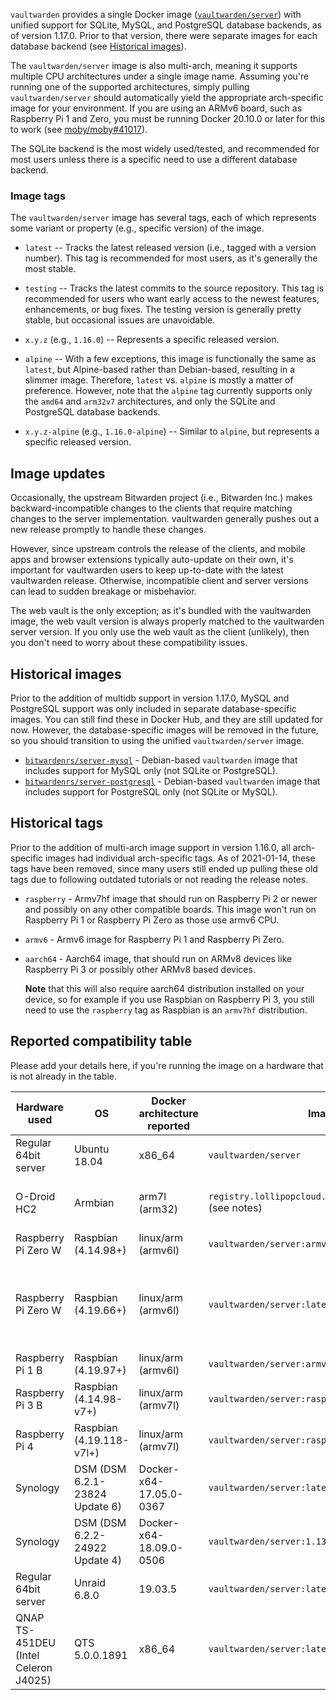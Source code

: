 `vaultwarden` provides a single Docker image ([`vaultwarden/server`](https://hub.docker.com/r/vaultwarden/server)) with unified support for SQLite, MySQL, and PostgreSQL database backends, as of version 1.17.0. Prior to that version, there were separate images for each database backend (see [Historical images](#historical-images)).

The `vaultwarden/server` image is also multi-arch, meaning it supports multiple CPU architectures under a single image name. Assuming you're running one of the supported architectures, simply pulling `vaultwarden/server` should automatically yield the appropriate arch-specific image for your environment. If you are using an ARMv6 board, such as Raspberry Pi 1 and Zero, you must be running Docker 20.10.0 or later for this to work (see [moby/moby#41017](https://github.com/moby/moby/issues/41017)).

The SQLite backend is the most widely used/tested, and recommended for most users unless there is a specific need to use a different database backend.

### Image tags

The `vaultwarden/server` image has several tags, each of which represents some variant or property (e.g., specific version) of the image.

* `latest` -- Tracks the latest released version (i.e., tagged with a version number). This tag is recommended for most users, as it's generally the most stable.

* `testing` -- Tracks the latest commits to the source repository. This tag is recommended for users who want early access to the newest features, enhancements, or bug fixes. The testing version is generally pretty stable, but occasional issues are unavoidable.

* `x.y.z` (e.g., `1.16.0`) -- Represents a specific released version.

* `alpine` -- With a few exceptions, this image is functionally the same as `latest`, but Alpine-based rather than Debian-based, resulting in a slimmer image. Therefore, `latest` vs. `alpine` is mostly a matter of preference. However, note that the `alpine` tag currently supports only the `amd64` and `arm32v7` architectures, and only the SQLite and PostgreSQL database backends.

* `x.y.z-alpine` (e.g., `1.16.0-alpine`) -- Similar to `alpine`, but represents a specific released version.

## Image updates

Occasionally, the upstream Bitwarden project (i.e., Bitwarden Inc.) makes backward-incompatible changes to the clients that require matching changes to the server implementation. vaultwarden generally pushes out a new release promptly to handle these changes.

However, since upstream controls the release of the clients, and mobile apps and browser extensions typically auto-update on their own, it's important for vaultwarden users to keep up-to-date with the latest vaultwarden release. Otherwise, incompatible client and server versions can lead to sudden breakage or misbehavior.

The web vault is the only exception; as it's bundled with the vaultwarden image, the web vault version is always properly matched to the vaultwarden server version. If you only use the web vault as the client (unlikely), then you don't need to worry about these compatibility issues.

## Historical images

Prior to the addition of multidb support in version 1.17.0, MySQL and PostgreSQL support was only included in separate database-specific images. You can still find these in Docker Hub, and they are still updated for now. However, the database-specific images will be removed in the future, so you should transition to using the unified `vaultwarden/server` image.

* [`bitwardenrs/server-mysql`](https://hub.docker.com/r/bitwardenrs/server-mysql) - Debian-based `vaultwarden` image that includes support for MySQL only (not SQLite or PostgreSQL).
* [`bitwardenrs/server-postgresql`](https://hub.docker.com/r/bitwardenrs/server-postgresql) - Debian-based `vaultwarden` image that includes support for PostgreSQL only (not SQLite or MySQL).

## Historical tags

Prior to the addition of multi-arch image support in version 1.16.0, all arch-specific images had individual arch-specific tags. As of 2021-01-14, these tags have been removed, since many users still ended up pulling these old tags due to following outdated tutorials or not reading the release notes.

* `raspberry` - Armv7hf image that should run on Raspberry Pi 2 or newer and possibly on any other compatible boards. This image won't run on Raspberry Pi 1 or Raspberry Pi Zero as those use armv6 CPU.

* `armv6` - Armv6 image for Raspberry Pi 1 and Raspberry Pi Zero.

* `aarch64` - Aarch64 image, that should run on ARMv8 devices like Raspberry Pi 3 or possibly other ARMv8 based devices.

  **Note** that this will also require aarch64 distribution installed on your device, so for example if you use Raspbian on Raspberry Pi 3, you still need to use the `raspberry` tag as Raspbian is an `armv7hf` distribution.

## Reported compatibility table

Please add your details here, if you're running the image on a hardware that is not already in the table.

| Hardware used        | OS           | Docker architecture reported    | Image used          | Status | Notes |
|----------------------|--------------|---------------------------------|---------------------|--------|-------|
| Regular 64bit server | Ubuntu 18.04 | x86_64                          | `vaultwarden/server` | OK     |       |
| O-Droid HC2          | Armbian      | arm7l (arm32)                   | `registry.lollipopcloud.solutions/arm32v7/bitwarden` (see notes) | OK | Unofficial image built from upstream sources ; `vaultwarden/server:raspberry` is the official equivalent image |
| Raspberry Pi Zero W  | Raspbian (4.14.98+) | linux/arm (armv6l)       | `vaultwarden/server:armv6` | OK |     |
| Raspberry Pi Zero W  | Raspbian (4.19.66+) | linux/arm (armv6l)       | `vaultwarden/server:latest` (Multiarch) | OK | Only when using the docker experimental feature 'docker pull --platform=linux/arm/v6'. Otherwise the wrong image will be selected (https://github.com/dani-garcia/vaultwarden/issues/1064) |
| Raspberry Pi 1 B     | Raspbian (4.19.97+) | linux/arm (armv6l)       | `vaultwarden/server:armv6` | OK |     |
| Raspberry Pi 3 B     | Raspbian (4.14.98-v7+) | linux/arm (armv7l)    | `vaultwarden/server:raspberry` | OK |     |
| Raspberry Pi 4    | Raspbian (4.19.118-v7l+) | linux/arm (armv7l)    | `vaultwarden/server:raspberry` | OK | 4go version, rev 1.1   |
| Synology             | DSM (DSM 6.2.1-23824 Update 6) | Docker-x64-17.05.0-0367 | `vaultwarden/server:latest` | OK |
| Synology             | DSM (DSM 6.2.2-24922 Update 4) | Docker-x64-18.09.0-0506 | `vaultwarden/server:1.13.0-alpine` | OK |
| Regular 64bit server | Unraid 6.8.0 | 19.03.5                         | `vaultwarden/server:latest` | OK |
| QNAP TS-451DEU (Intel Celeron J4025) | QTS 5.0.0.1891 | x86_64                         | `vaultwarden/server:latest` | OK |     |
